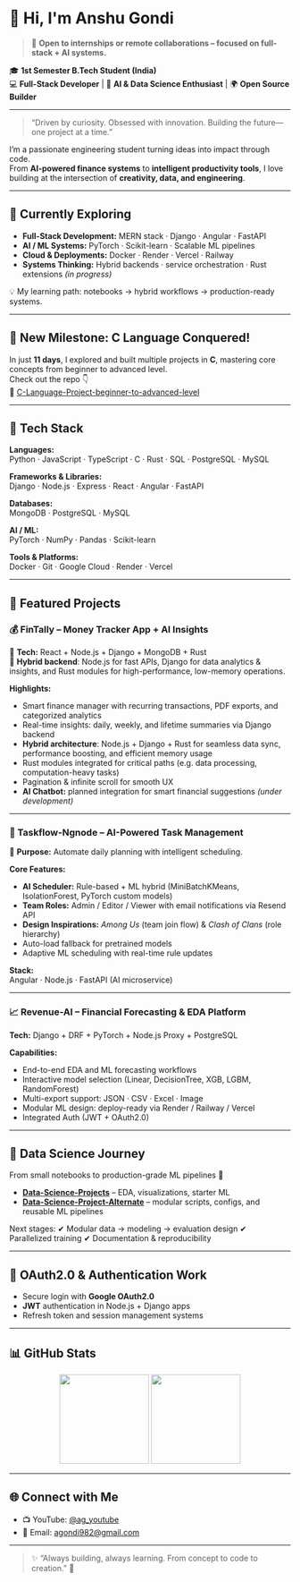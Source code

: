 # 👋 Hi, I'm **Anshu Gondi**

> 💼 **Open to internships or remote collaborations – focused on full-stack + AI systems.**

🎓 **1st Semester B.Tech Student (India)**  
💻 **Full-Stack Developer** | 🤖 **AI & Data Science Enthusiast** | 🌍 **Open Source Builder**

---

> “Driven by curiosity. Obsessed with innovation. Building the future—one project at a time.”

I’m a passionate engineering student turning ideas into impact through code.  
From **AI-powered finance systems** to **intelligent productivity tools**, I love building at the intersection of **creativity, data, and engineering**.

---

## 🚀 Currently Exploring

* **Full-Stack Development:** MERN stack · Django · Angular · FastAPI
* **AI / ML Systems:** PyTorch · Scikit-learn · Scalable ML pipelines
* **Cloud & Deployments:** Docker · Render · Vercel · Railway
* **Systems Thinking:** Hybrid backends · service orchestration · Rust extensions *(in progress)*

💡 My learning path: notebooks → hybrid workflows → production-ready systems.

---

## 🧠 New Milestone: C Language Conquered!

In just **11 days**, I explored and built multiple projects in **C**, mastering core concepts from beginner to advanced level.  
Check out the repo 👇  
🔗 [C-Language-Project-beginner-to-advanced-level](https://github.com/Anshu-Gondi/C-Language-Project-beginner-to-advanced-level)

---

## 🧰 Tech Stack

**Languages:**  
Python · JavaScript · TypeScript · C · Rust · SQL · PostgreSQL · MySQL

**Frameworks & Libraries:**  
Django · Node.js · Express · React · Angular · FastAPI

**Databases:**  
MongoDB · PostgreSQL · MySQL

**AI / ML:**  
PyTorch · NumPy · Pandas · Scikit-learn

**Tools & Platforms:**  
Docker · Git · Google Cloud · Render · Vercel

---

## 🌟 Featured Projects

### 💰 FinTally – Money Tracker App + AI Insights

🧩 **Tech:** React + Node.js + Django + MongoDB + Rust  
🧠 **Hybrid backend**: Node.js for fast APIs, Django for data analytics & insights, and Rust modules for high-performance, low-memory operations.

**Highlights:**
* Smart finance manager with recurring transactions, PDF exports, and categorized analytics
* Real-time insights: daily, weekly, and lifetime summaries via Django backend
* **Hybrid architecture**: Node.js + Django + Rust for seamless data sync, performance boosting, and efficient memory usage
* Rust modules integrated for critical paths (e.g. data processing, computation-heavy tasks)
* Pagination & infinite scroll for smooth UX
* **AI Chatbot:** planned integration for smart financial suggestions *(under development)*

---

### 📂 Taskflow-Ngnode – AI-Powered Task Management

🧠 **Purpose:** Automate daily planning with intelligent scheduling.

**Core Features:**

* **AI Scheduler:** Rule-based + ML hybrid (MiniBatchKMeans, IsolationForest, PyTorch custom models)
* **Team Roles:** Admin / Editor / Viewer with email notifications via Resend API
* **Design Inspirations:** *Among Us* (team join flow) & *Clash of Clans* (role hierarchy)
* Auto-load fallback for pretrained models
* Adaptive ML scheduling with real-time rule updates

**Stack:**  
Angular · Node.js · FastAPI (AI microservice)

---

### 📈 Revenue-AI – Financial Forecasting & EDA Platform

**Tech:** Django + DRF + PyTorch + Node.js Proxy + PostgreSQL

**Capabilities:**

* End-to-end EDA and ML forecasting workflows
* Interactive model selection (Linear, DecisionTree, XGB, LGBM, RandomForest)
* Multi-export support: JSON · CSV · Excel · Image
* Modular ML design: deploy-ready via Render / Railway / Vercel
* Integrated Auth (JWT + OAuth2.0)

---

## 🧪 Data Science Journey

From small notebooks to production-grade ML pipelines 🚀

* [**Data-Science-Projects**](https://github.com/Anshu-Gondi/Data-Science-Projects) – EDA, visualizations, starter ML
* [**Data-Science-Project-Alternate**](https://github.com/Anshu-Gondi/Data-Science-Project-Alternate) – modular scripts, configs, and reusable ML pipelines

Next stages:
✔ Modular data → modeling → evaluation design
✔ Parallelized training
✔ Documentation & reproducibility

---

## 🔐 OAuth2.0 & Authentication Work

* Secure login with **Google OAuth2.0**
* **JWT** authentication in Node.js + Django apps
* Refresh token and session management systems

---

## 📊 GitHub Stats

<p align="center">
  <img src="https://github-readme-stats.vercel.app/api?username=Anshu-Gondi&show_icons=true&theme=radical" height="160" />
  <img src="https://github-readme-stats.vercel.app/api/top-langs/?username=Anshu-Gondi&layout=compact&theme=radical" height="160" />
</p>

---

## 🌐 Connect with Me

* 📺 YouTube: [@ag_youtube](https://youtube.com/@ag_youtube)
* 📧 Email: [agondi982@gmail.com](mailto:agondi982@gmail.com)

---

> ✨ “Always building, always learning. From concept to code to creation.” 🚀